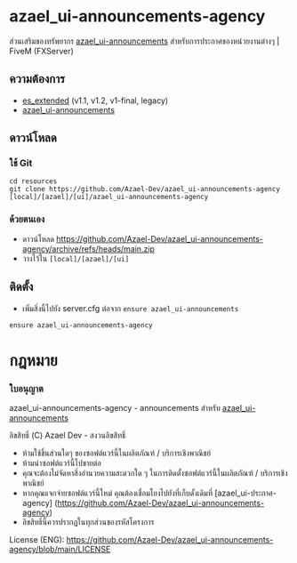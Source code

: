 # azael_ui-announcements-agency
ส่วนเสริมของทรัพยากร [azael_ui-announcements](https://fivem.azael.dev/digishop/azael-ui-announcements/) สำหรับการประกาศของหน่วยงานต่างๆ | FiveM (FXServer)

## ความต้องการ
 * [es_extended](https://github.com/esx-framework/es_extended) (v1.1, v1.2, v1-final, legacy)
 * [azael_ui-announcements](https://fivem.azael.dev/digishop/azael-ui-announcements/)

## ดาวน์โหลด

### ใช้ Git
```
cd resources
git clone https://github.com/Azael-Dev/azael_ui-announcements-agency [local]/[azael]/[ui]/azael_ui-announcements-agency
```

### ด้วยตนเอง
- ดาวน์โหลด https://github.com/Azael-Dev/azael_ui-announcements-agency/archive/refs/heads/main.zip
- วางไว้ใน `[local]/[azael]/[ui]`

## ติดตั้ง
- เพิ่มสิ่งนี้ไปยัง server.cfg ต่อจาก `ensure azael_ui-announcements`

```
ensure azael_ui-announcements-agency
```

# กฎหมาย
### ใบอนุญาต

azael_ui-announcements-agency - announcements สำหรับ [azael_ui-announcements](https://fivem.azael.dev/digishop/azael-ui-announcements/)

ลิขสิทธิ์ (C) Azael Dev - สงวนลิขสิทธิ์

- ห้ามใช้ชิ้นส่วนใดๆ ของซอฟต์แวร์นี้ในผลิตภัณฑ์ / บริการเชิงพาณิชย์
- ห้ามนำซอฟต์แวร์นี้ไปขายต่อ
- คุณจะต้องไม่จัดหาสิ่งอำนวยความสะดวกใด ๆ ในการติดตั้งซอฟต์แวร์นี้ในผลิตภัณฑ์ / บริการเชิงพาณิชย์
- หากคุณแจกจ่ายซอฟต์แวร์นี้ใหม่ คุณต้องเชื่อมโยงไปยังที่เก็บดั้งเดิมที่ [azael_ui-ประกาศ-agency] (https://github.com/Azael-Dev/azael_ui-announcements-agency)
- ลิขสิทธิ์นี้ควรปรากฏในทุกส่วนของรหัสโครงการ

License (ENG): https://github.com/Azael-Dev/azael_ui-announcements-agency/blob/main/LICENSE

